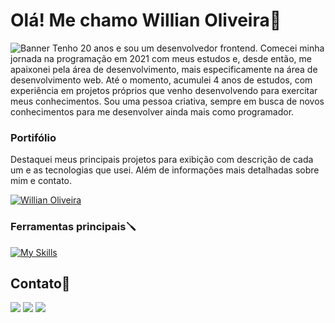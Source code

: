# Olá! Me chamo Willian Oliveira👋

![Banner](https://github.com/user-attachments/assets/164137b1-cf8c-4191-9729-833fb92c9350)
Tenho 20 anos e sou um desenvolvedor frontend. Comecei minha jornada na programação em 2021 com meus estudos e, desde então, me apaixonei pela área de desenvolvimento, mais especificamente na área de desenvolvimento web. Até o momento, acumulei 4 anos de estudos, com experiência em projetos próprios que venho desenvolvendo para exercitar meus conhecimentos. Sou uma pessoa criativa, sempre em busca de novos conhecimentos para me desenvolver ainda mais como programador.

### Portifólio
Destaquei meus principais projetos para exibição com descrição de cada um e as tecnologias que usei. Além de informações mais detalhadas sobre mim e contato.

[![Willian Oliveira](https://img.shields.io/badge/Willian%20Oliveira-608FF3?style=for-the-badge&logo=google-chrome&logoColor=white)](https://portifolio-plum-psi.vercel.app/)

### Ferramentas principais🪛

[![My Skills](https://skillicons.dev/icons?i=react,js,typescript,html,css,sass,git)](https://skillicons.dev)

  
  ## Contato📨
<div>
  <a href = "mailto:williancontato67@gmail.com"><img src="https://img.shields.io/badge/-Gmail-%23333?style=for-the-badge&logo=gmail&logoColor=white" target="_blank"></a>
  <a href = "https://www.linkedin.com/in/willian-oliveira-30996b258"/><img src="https://img.shields.io/badge/LinkedIn-0077B5?style=for-the-badge&logo=linkedin&logoColor=white"></a>
  <a href = "https://wa.me/qr/WA5GEATU3HFQI1"/><img src="https://img.shields.io/badge/WhatsApp-25D366?style=for-the-badge&logo=whatsapp&logoColor=white"></a>
